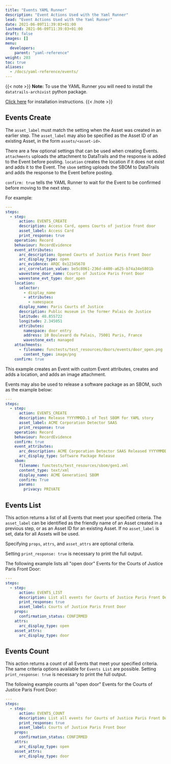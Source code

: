 ```yaml
---
title: "Events YAML Runner"
description: "Event Actions Used with the Yaml Runner"
lead: "Event Actions Used with the Yaml Runner"
date: 2021-06-09T11:39:03+01:00
lastmod: 2021-06-09T11:39:03+01:00
draft: false
images: []
menu: 
  developers:
    parent: "yaml-reference"
weight: 203
toc: true
aliases: 
  - /docs/yaml-reference/events/
---
```


{{< note >}}
**Note:** To use the YAML Runner you will need to install the `datatrails-archivist` python package.

[Click here](https://python.datatrails.com/runner/index.html) for installation instructions.
{{< /note >}}

## Events Create

The `asset_label` must match the setting when the Asset was created in an earlier step. The `asset_label` may also be specified as the Asset ID of an existing Asset, in the form `assets/<asset-id>`.

There are a few optional settings that can be used when creating Events. `attachments` uploads the attachment to DataTrails and the response is added to the Event before posting. `location` creates the location if it does not exist and adds it to the Event. The `sbom` setting uploads the SBOM to DataTrails and adds the response to the Event before posting.

`confirm: true` tells the YAML Runner to wait for the Event to be confirmed before moving to the next step.

For example:

```yaml
---
steps:
  - step:
      action: EVENTS_CREATE
      description: Access Card, opens Courts of justice front door
      asset_label: Access Card
      print_response: true
    operation: Record
    behaviour: RecordEvidence
    event_attributes:
      arc_description: Opened Courts of Justice Paris Front Door
      arc_display_type: open
      arc_evidence: ARQC 0x12345678
      arc_correlation_value: be5c8061-236d-4400-a625-b74a34e5801b
      wavestone_door_name: Courts of Justice Paris Front Door
      wavestone_evt_type: door_open
    location:
      selector:
        - display_name
        - attributes:
          - namespace
      display_name: Paris Courts of Justice
      description: Public museum in the former Palais de Justice
      latitude: 48.855722
      longitude: 2.345051
      attributes:
        namespace: door entry
        address: 10 Boulevard du Palais, 75001 Paris, France
        wavestone_ext: managed
    attachments:
      - filename: functests/test_resources/doors/events/door_open.png
        content_type: image/png
    confirm: true
```

This example creates an Event with custom Event attributes, creates and adds a location, and adds an image attachment.

Events may also be used to release a software package as an SBOM, such as the example below:

```yaml
---
steps:
  - step:
      action: EVENTS_CREATE
      description: Release YYYYMMDD.1 of Test SBOM for YAML story
      asset_label: ACME Corporation Detector SAAS
      print_response: true
    operation: Record
    behaviour: RecordEvidence
    confirm: true
    event_attributes:
      arc_description: ACME Corporation Detector SAAS Released YYYYMMDD.1
      arc_display_type: Software Package Release
    sbom:
      filename: functests/test_resources/sbom/gen1.xml
      content_type: text/xml
      display_name: ACME Generation1 SBOM
      confirm: True
      params:
        privacy: PRIVATE
```

## Events List

This action returns a list of all Events that meet your specified criteria. The `asset_label` can be identified as the friendly name of an Asset created in a previous step, or as an Asset ID for an existing Asset. If no `asset_label` is set, data for all Assets will be used.

Specifying `props`, `attrs`, and `asset_attrs` are optional criteria.

Setting `print_response: true` is necessary to print the full output.

The following example lists all "open door" Events for the Courts of Justice Paris Front Door:

```yaml
---
steps:
  - step:
      action: EVENTS_LIST
      description: List all events for Courts of Justice Paris Front Door
      print_response: true
      asset_label: Courts of Justice Paris Front Door
    props:
      confirmation_status: CONFIRMED
    attrs:
      arc_display_type: open
    asset_attrs:
      arc_display_type: door
```

## Events Count

This action returns a count of all Events that meet your specified criteria. The same criteria options available for `Events List` are possible. Setting `print_response: true` is necessary to print the full output.

The following example counts all "open door" Events for the Courts of Justice Paris Front Door:

```yaml
---
steps:
  - step:
      action: EVENTS_COUNT
      description: List all events for Courts of Justice Paris Front Door
      print_response: true
      asset_label: Courts of Justice Paris Front Door
    props:
      confirmation_status: CONFIRMED
    attrs:
      arc_display_type: open
    asset_attrs:
      arc_display_type: door
```
